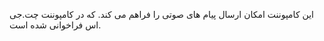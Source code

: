 
این کامپوننت امکان ارسال پیام های صوتی را فراهم می کند.  که در کامپوننت چت.جی اس فراخوانی شده است.

